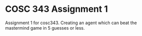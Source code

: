 # COSC 343 Assignment 1
Assignment 1 for cosc343. Creating an agent which can beat the mastermind game in 5 guesses or less.
